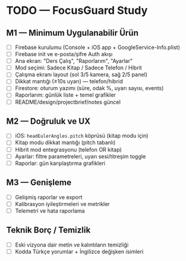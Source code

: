 # TODO — FocusGuard Study

## M1 — Minimum Uygulanabilir Ürün
- [ ] Firebase kurulumu (Console + iOS app + GoogleService-Info.plist)
- [ ] Firebase init ve e-posta/şifre Auth akışı
- [ ] Ana ekran: "Ders Çalış", "Raporlarım", "Ayarlar"
- [ ] Mod seçimi: Sadece Kitap / Sadece Telefon / Hibrit
- [ ] Çalışma ekranı layout (sol 3/5 kamera, sağ 2/5 panel)
- [ ] Dikkat mantığı (≥10s uyarı) — telefon/hibrid
- [ ] Firestore: oturum yazımı (süre, odak %, uyarı sayısı, events)
- [ ] Raporlarım: günlük liste + temel grafikler
- [ ] README/design/projectbrief/notes güncel

## M2 — Doğruluk ve UX
- [ ] iOS: `headEulerAngles.pitch` köprüsü (kitap modu için)
- [ ] Kitap modu dikkat mantığı (pitch tabanlı)
- [ ] Hibrit mod entegrasyonu (telefon OR kitap)
- [ ] Ayarlar: filtre parametreleri, uyarı sesi/titreşim toggle
- [ ] Raporlar: gün karşılaştırma grafikleri

## M3 — Genişleme
- [ ] Gelişmiş raporlar ve export
- [ ] Kalibrasyon iyileştirmeleri ve metrikler
- [ ] Telemetri ve hata raporlama

## Teknik Borç / Temizlik
- [ ] Eski vizyona dair metin ve kalıntıların temizliği
- [ ] Kodda Türkçe yorumlar + İngilizce değişken isimleri
